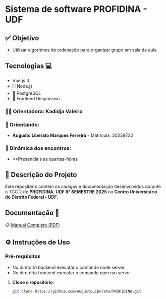 # Sistema de software PROFIDINA - UDF 

## ✅ Objetivo
- Utilizar algoritmos de ordenação para organizar grupo em sala de aula
  
## Tecnologias 💻
-  Vue.js 3
- 🗄️ Node.js
- 🐘 PostgreSQL
- 📱 Frontend Responsivo
  
### **👩‍🏫 Orientadora:** Kadidja Valéria

### **👥 Orientando:**
- **Augusto Liberato Marques Ferreira** - Matrícula: 30238722 

### **📅 Dinâmica dos encontros:**
- **Presenciais as quartas-feiras

## **📜 Descrição do Projeto**

Este repositório contém os códigos e documentação desenvolvidos durante o TCC 2 de **PROFIDINA**,  **UDF  8° SEMESTRE 2025** no **Centro Universitário do Distrito Federal - UDF**.

## Documentação 📄

📋 [Manual Completo (PDF)](./manual-profidina.pdf)

## **⚙️ Instruções de Uso**

### **Pré-requisitos**
- No diretório backend executar o comando  node server  
- No diretório frontend executar o comando npm run serve  

1. **Clone o repositório**:
   ```bash
   git clone https://github.com/AugustoLiberato/PROFIDINA.git
   
   ```

